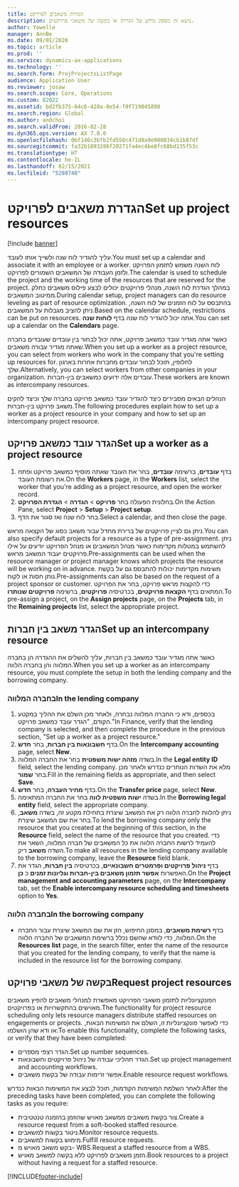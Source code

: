 ```yaml
---
title: הגדרת משאבים לפרויקט
description: נושא זה מספק מידע על הגדרה או בקשה של משאבי פרויקטים.
author: Yowelle
manager: AnnBe
ms.date: 09/01/2020
ms.topic: article
ms.prod: ''
ms.service: dynamics-ax-applications
ms.technology: ''
ms.search.form: ProjProjectsListPage
audience: Application User
ms.reviewer: josaw
ms.search.scope: Core, Operations
ms.custom: 82022
ms.assetid: bd2fb375-84c6-428a-8e54-f0f719045898
ms.search.region: Global
ms.author: andchoi
ms.search.validFrom: 2016-02-28
ms.dyn365.ops.version: AX 7.0.0
ms.openlocfilehash: 0bf146c3bfb2fd558c471d8a9e980834cb1b87df
ms.sourcegitcommit: fa32b1893286f20271fa4ec4be8fc68bd135f53c
ms.translationtype: HT
ms.contentlocale: he-IL
ms.lasthandoff: 02/15/2021
ms.locfileid: "5288740"
---
```

# <a name="set-up-project-resources"></a><span data-ttu-id="afd04-103">הגדרת משאבים לפרויקט</span><span class="sxs-lookup"><span data-stu-id="afd04-103">Set up project resources</span></span>

[!include [banner](../includes/banner.md)]

<span data-ttu-id="afd04-104">עליך להגדיר לוח שנה ולשייך אותו לעובד.</span><span class="sxs-lookup"><span data-stu-id="afd04-104">You must set up a calendar and associate it with an employee or a worker.</span></span> <span data-ttu-id="afd04-105">לוח השנה משמש לתזמון הפרויקט ולזמן העבודה של המשאבים השמורים לפרויקט.</span><span class="sxs-lookup"><span data-stu-id="afd04-105">The calendar is used to schedule the project and the working time of the resources that are reserved for the project.</span></span> <span data-ttu-id="afd04-106">במהלך הגדרת לוח השנה, מנהלי פרויקטים יכולים לבצע פילוס משאבים כחלק ממיטוב המשאבים.</span><span class="sxs-lookup"><span data-stu-id="afd04-106">During calendar setup, project managers can do resource leveling as part of resource optimization.</span></span> <span data-ttu-id="afd04-107">בהתבסס על לוח הזמנים של לוח השנה, ניתן להציב מגבלות על המשאבים.</span><span class="sxs-lookup"><span data-stu-id="afd04-107">Based on the calendar schedule, restrictions can be put on resources.</span></span> <span data-ttu-id="afd04-108">אתה יכול להגדיר לוח שנה בדף **לוחות שנה**.</span><span class="sxs-lookup"><span data-stu-id="afd04-108">You can set up a calendar on the **Calendars** page.</span></span>

<span data-ttu-id="afd04-109">כאשר אתה מגדיר עובד כמשאב פרויקט, אתה יכול לבחור בין עובדים שעובדים בחברה שאתה מגדיר עבורה משאבים.</span><span class="sxs-lookup"><span data-stu-id="afd04-109">When you set up a worker as a project resource, you can select from workers who work in the company that you're setting up resources for.</span></span> <span data-ttu-id="afd04-110">לחלופין, תוכל לבחור עובדים מחברות אחרות בארגון שלך.</span><span class="sxs-lookup"><span data-stu-id="afd04-110">Alternatively, you can select workers from other companies in your organization.</span></span> <span data-ttu-id="afd04-111">עובדים אלה ידועים כמשאבים בין-חברות.</span><span class="sxs-lookup"><span data-stu-id="afd04-111">These workers are known as intercompany resources.</span></span>

<span data-ttu-id="afd04-112">הנהלים הבאים מסבירים כיצד להגדיר עובד כמשאב פרויקט בחברה שלך וכיצד להקים משאב פרויקט בין-חברות.</span><span class="sxs-lookup"><span data-stu-id="afd04-112">The following procedures explain how to set up a worker as a project resource in your company and how to set up an intercompany project resource.</span></span>

## <a name="set-up-a-worker-as-a-project-resource"></a><span data-ttu-id="afd04-113">הגדר עובד כמשאב פרויקט</span><span class="sxs-lookup"><span data-stu-id="afd04-113">Set up a worker as a project resource</span></span>

1. <span data-ttu-id="afd04-114">בדף **עובדים**, ברשימה **עובדים**, בחר את העובד שאתה מוסיף כמשאב פרויקט ופתח את רשומת העובד.</span><span class="sxs-lookup"><span data-stu-id="afd04-114">On the **Workers** page, in the **Workers** list, select the worker that you're adding as a project resource, and open the worker record.</span></span>
2. <span data-ttu-id="afd04-115">בחלונית הפעולה בחר **פרויקט** &gt; **הגדרה** &gt; **הגדרת הפרויקט**.</span><span class="sxs-lookup"><span data-stu-id="afd04-115">On the Action Pane, select **Project** &gt; **Setup** &gt; **Project setup**.</span></span>
3. <span data-ttu-id="afd04-116">בחר לוח שנה ואז סגור את הדף.</span><span class="sxs-lookup"><span data-stu-id="afd04-116">Select a calendar, and then close the page.</span></span>

<span data-ttu-id="afd04-117">ניתן גם לציין פרויקטים של ברירת מחדל עבור משאב כסוג של הקצאה מראש.</span><span class="sxs-lookup"><span data-stu-id="afd04-117">You can also specify default projects for a resource as a type of pre-assignment.</span></span> <span data-ttu-id="afd04-118">ניתן להשתמש במטלות מקדימות כאשר מנהל המשאבים או מנהל הפרויקט יודעים על אילו פרויקטים יעבוד המשאב מראש.</span><span class="sxs-lookup"><span data-stu-id="afd04-118">Pre-assignments can be used when the resource manager or project manager knows which projects the resource will be working on in advance.</span></span> <span data-ttu-id="afd04-119">משימות מקדימות יכולות להתבסס גם על בקשת נותן חסות או לקוח.</span><span class="sxs-lookup"><span data-stu-id="afd04-119">Pre-assignments can also be based on the request of a project sponsor or customer.</span></span> <span data-ttu-id="afd04-120">כדי להקצות מראש פרויקט, בחר את הפרויקט המתאים בדף **הקצאת פרויקטים**, בכרטיסיה **פרויקטים**, ברשימה **פרויקטים שנותרו**.</span><span class="sxs-lookup"><span data-stu-id="afd04-120">To pre-assign a project, on the **Assign projects** page, on the **Projects** tab, in the **Remaining projects** list, select the appropriate project.</span></span>

## <a name="set-up-an-intercompany-resource"></a><span data-ttu-id="afd04-121">הגדר משאב בין חברות</span><span class="sxs-lookup"><span data-stu-id="afd04-121">Set up an intercompany resource</span></span>

<span data-ttu-id="afd04-122">כאשר אתה מגדיר עובד כמשאב בין חברות, עליך להשלים את ההגדרה הן בחברה המלווה והן בחברה הלווה.</span><span class="sxs-lookup"><span data-stu-id="afd04-122">When you set up a worker as an intercompany resource, you must complete the setup in both the lending company and the borrowing company.</span></span>

### <a name="in-the-lending-company"></a><span data-ttu-id="afd04-123">בחברה המלווה</span><span class="sxs-lookup"><span data-stu-id="afd04-123">In the lending company</span></span>

1. <span data-ttu-id="afd04-124">בכספים, ודא כי החברה המלווה נבחרה, ולאחר מכן השלם את ההליך במקטע הקודם, "הגדר עובד כמשאב פרויקט."</span><span class="sxs-lookup"><span data-stu-id="afd04-124">In Finance, verify that the lending company is selected, and then complete the procedure in the previous section, "Set up a worker as a project resource."</span></span>
2. <span data-ttu-id="afd04-125">בדף **חשבונאות בין חברות**, בחר **חדש**.</span><span class="sxs-lookup"><span data-stu-id="afd04-125">On the **Intercompany accounting** page, select **New**.</span></span>
3. <span data-ttu-id="afd04-126">בשדה **מזהה ישות משפטית** בחר את החברה המלווה.</span><span class="sxs-lookup"><span data-stu-id="afd04-126">In the **Legal entity ID** field, select the lending company.</span></span> <span data-ttu-id="afd04-127">מלא את השדות הנותרים כנדרש ולאחר מכן בחר **שמור**.</span><span class="sxs-lookup"><span data-stu-id="afd04-127">Fill in the remaining fields as appropriate, and then select **Save**.</span></span>
4. <span data-ttu-id="afd04-128">בדף **מחיר העברה**, בחר **חדש**.</span><span class="sxs-lookup"><span data-stu-id="afd04-128">On the **Transfer price** page, select **New**.</span></span>
5. <span data-ttu-id="afd04-129">בשדה **ישות משפטית לווה** בחר את החברה המתאימה.</span><span class="sxs-lookup"><span data-stu-id="afd04-129">In the **Borrowing legal entity** field, select the appropriate company.</span></span>
6. <span data-ttu-id="afd04-130">ניתן להלוות לחברה הלווה רק את המשאב שיצרת בתחילת מקטע זה, בשדה **משאב**, בחר את שם המשאב שיצרת.</span><span class="sxs-lookup"><span data-stu-id="afd04-130">To lend the borrowing company only the resource that you created at the beginning of this section, in the **Resource** field, select the name of the resource that you created.</span></span> <span data-ttu-id="afd04-131">כדי להעמיד לרשות החברה הלווה את כל המשאבים של חברה המלווה, השאר את השדה **משאב** ריק.</span><span class="sxs-lookup"><span data-stu-id="afd04-131">To make all resources in the lending company available to the borrowing company, leave the **Resource** field blank.</span></span>
7. <span data-ttu-id="afd04-132">בדף **ניהול פרויקטים ופרמטרים חשבונאיים**, בכרטיסיה **בין חברות**, הגדר את האפשרות **אפשר תזמון משאבים בין-חברות וגליונות זמנים** כ **כן**.</span><span class="sxs-lookup"><span data-stu-id="afd04-132">On the **Project management and accounting parameters** page, on the **Intercompany** tab, set the **Enable intercompany resource scheduling and timesheets** option to **Yes**.</span></span>

### <a name="in-the-borrowing-company"></a><span data-ttu-id="afd04-133">בחברה הלווה</span><span class="sxs-lookup"><span data-stu-id="afd04-133">In the borrowing company</span></span>

- <span data-ttu-id="afd04-134">בדף **רשימת משאבים**, במסנן החיפוש, הזן את שם המשאב שיצרת עבור החברה המלווה, כדי לוודא שהשם נכלל ברשימת המשאבים של החברה הלווה.</span><span class="sxs-lookup"><span data-stu-id="afd04-134">On the **Resources list** page, in the search filter, enter the name of the resource that you created for the lending company, to verify that the name is included in the resource list for the borrowing company.</span></span>

## <a name="request-project-resources"></a><span data-ttu-id="afd04-135">בקשה של משאבי פרויקט</span><span class="sxs-lookup"><span data-stu-id="afd04-135">Request project resources</span></span>
<span data-ttu-id="afd04-136">הפונקציונליות לתזמון משאבי הפרויקט מאפשרת למנהלי משאבים להפיץ משאבים מאוישים בהתקשרויות או בפרויקטים.</span><span class="sxs-lookup"><span data-stu-id="afd04-136">The functionality for project resource scheduling only lets resource managers distribute staffed resources on engagements or projects.</span></span> <span data-ttu-id="afd04-137">כדי לאפשר פונקציונליות זו, השלם את המשימות הבאות, או ודא שהן הושלמו:</span><span class="sxs-lookup"><span data-stu-id="afd04-137">To enable this functionality, complete the following tasks, or verify that they have been completed:</span></span>

- <span data-ttu-id="afd04-138">הגדר רצפי מספרים.</span><span class="sxs-lookup"><span data-stu-id="afd04-138">Set up number sequences.</span></span>
- <span data-ttu-id="afd04-139">הגדר תהליכי עבודה של ניהול פרויקטים וחשבונאות.</span><span class="sxs-lookup"><span data-stu-id="afd04-139">Set up project management and accounting workflows.</span></span>
- <span data-ttu-id="afd04-140">אפשר זרימות עבודה של בקשת משאבים.</span><span class="sxs-lookup"><span data-stu-id="afd04-140">Enable resource request workflows.</span></span>

<span data-ttu-id="afd04-141">לאחר השלמת המשימות הקודמות, תוכל לבצע את המשימות הבאות כנדרש:</span><span class="sxs-lookup"><span data-stu-id="afd04-141">After the preceding tasks have been completed, you can complete the following tasks as you require:</span></span>

- <span data-ttu-id="afd04-142">צור בקשת משאבים ממשאב מאויש שהוזמן בהזמנה טנטטיבית.</span><span class="sxs-lookup"><span data-stu-id="afd04-142">Create a resource request from a soft-booked staffed resource.</span></span>
- <span data-ttu-id="afd04-143">ניטור בקשות למשאבים.</span><span class="sxs-lookup"><span data-stu-id="afd04-143">Monitor resource requests.</span></span>
- <span data-ttu-id="afd04-144">מימוש בקשות למשאבים.</span><span class="sxs-lookup"><span data-stu-id="afd04-144">Fulfill resource requests.</span></span>
- <span data-ttu-id="afd04-145">בקש משאב מאויש מ- WBS.</span><span class="sxs-lookup"><span data-stu-id="afd04-145">Request a staffed resource from a WBS.</span></span>
- <span data-ttu-id="afd04-146">הזמן משאבים לפרויקט ללא בקשה למשאב מאויש.</span><span class="sxs-lookup"><span data-stu-id="afd04-146">Book resources to a project without having a request for a staffed resource.</span></span>


[!INCLUDE[footer-include](../includes/footer-banner.md)]